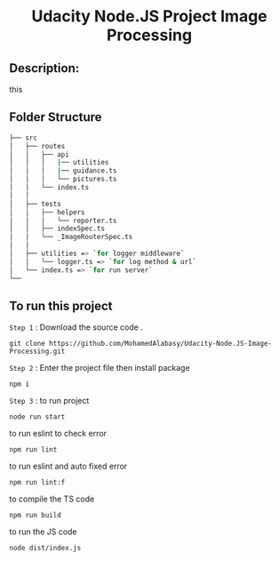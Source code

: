 <h1 align="center"> Udacity Node.JS  Project Image Processing </h1>

## Description:
 
this


## Folder Structure

```bash
├── src
│   ├── routes
│   │   ├── api
│   │   │   |── utilities
│   │   │   |── guidance.ts
│   │   │   └── pictures.ts
│   │   └── index.ts
│   │   
│   ├── tests
│   │   ├── helpers
│   │   │   └── reporter.ts
│   │   ├── indexSpec.ts
│   │   └── _ImageRouterSpec.ts
│   │   
│   ├── utilities => `for logger middleware`
│   │   └── logger.ts => `for log method & url`
│   └── index.ts => `for run server`
└──
```

## To run this project

`Step 1` : Download the source code .

```
git clone https://github.com/MohamedAlabasy/Udacity-Node.JS-Image-Processing.git
```

`Step 2` : Enter the project file then install package

```
npm i
```

`Step 3` : to run project

```
node run start
```

to run eslint to check error

```
npm run lint
```

to run eslint and auto fixed error

```
npm run lint:f
```

to compile the TS code

```
npm run build
```

to run the JS code

```
node dist/index.js
```

